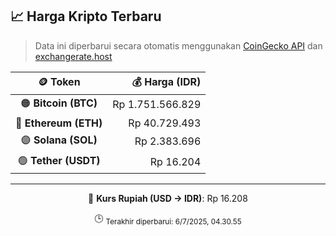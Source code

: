

<!-- HARGA_KRIPTO -->
## 📈 Harga Kripto Terbaru

> Data ini diperbarui secara otomatis menggunakan [CoinGecko API](https://www.coingecko.com/) dan [exchangerate.host](https://exchangerate.host/)

<div align="center">

| 🪙 Token | 💰 Harga (IDR) |
|:------:|---------------:|
| 🟠 **Bitcoin (BTC)**   | Rp 1.751.566.829 |
| 🔵 **Ethereum (ETH)**  | Rp 40.729.493 |
| 🟣 **Solana (SOL)**    | Rp 2.383.696 |
| 🟢 **Tether (USDT)**   | Rp 16.204 |

---

💱 **Kurs Rupiah (USD → IDR)**: Rp 16.208

🕒 <sub>Terakhir diperbarui: 6/7/2025, 04.30.55</sub>

</div>
<!-- /HARGA_KRIPTO -->